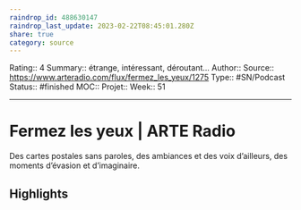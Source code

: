 ```yaml
---
raindrop_id: 488630147
raindrop_last_update: 2023-02-22T08:45:01.280Z
share: true
category: source
---
```


Rating:: 4
Summary:: étrange, intéressant, déroutant...
Author::
Source:: https://www.arteradio.com/flux/fermez_les_yeux/1275
Type:: #SN/Podcast 
Status:: #finished 
MOC::
Projet:: 
Week:: 51

***
# Fermez les yeux | ARTE Radio

Des cartes postales sans paroles, des ambiances et des voix d’ailleurs, des moments d’évasion et d’imaginaire.

## Highlights
